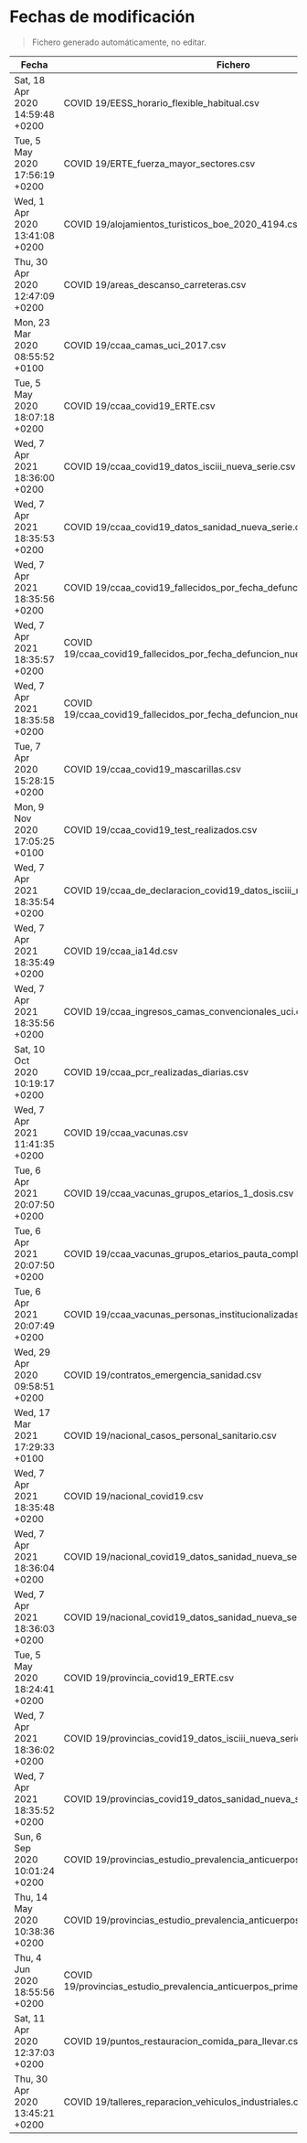 # Fechas de modificación

> Fichero generado automáticamente, no editar.

| Fecha                           | Fichero                  |
|---------------------------------|--------------------------|
| Sat, 18 Apr 2020 14:59:48 +0200  | COVID 19/EESS_horario_flexible_habitual.csv |
| Tue, 5 May 2020 17:56:19 +0200  | COVID 19/ERTE_fuerza_mayor_sectores.csv |
| Wed, 1 Apr 2020 13:41:08 +0200  | COVID 19/alojamientos_turisticos_boe_2020_4194.csv |
| Thu, 30 Apr 2020 12:47:09 +0200  | COVID 19/areas_descanso_carreteras.csv |
| Mon, 23 Mar 2020 08:55:52 +0100  | COVID 19/ccaa_camas_uci_2017.csv |
| Tue, 5 May 2020 18:07:18 +0200  | COVID 19/ccaa_covid19_ERTE.csv |
| Wed, 7 Apr 2021 18:36:00 +0200  | COVID 19/ccaa_covid19_datos_isciii_nueva_serie.csv |
| Wed, 7 Apr 2021 18:35:53 +0200  | COVID 19/ccaa_covid19_datos_sanidad_nueva_serie.csv |
| Wed, 7 Apr 2021 18:35:56 +0200  | COVID 19/ccaa_covid19_fallecidos_por_fecha_defuncion_nueva_serie.csv |
| Wed, 7 Apr 2021 18:35:57 +0200  | COVID 19/ccaa_covid19_fallecidos_por_fecha_defuncion_nueva_serie_long.csv |
| Wed, 7 Apr 2021 18:35:58 +0200  | COVID 19/ccaa_covid19_fallecidos_por_fecha_defuncion_nueva_serie_original.csv |
| Tue, 7 Apr 2020 15:28:15 +0200  | COVID 19/ccaa_covid19_mascarillas.csv |
| Mon, 9 Nov 2020 17:05:25 +0100  | COVID 19/ccaa_covid19_test_realizados.csv |
| Wed, 7 Apr 2021 18:35:54 +0200  | COVID 19/ccaa_de_declaracion_covid19_datos_isciii_nueva_serie.csv |
| Wed, 7 Apr 2021 18:35:49 +0200  | COVID 19/ccaa_ia14d.csv |
| Wed, 7 Apr 2021 18:35:56 +0200  | COVID 19/ccaa_ingresos_camas_convencionales_uci.csv |
| Sat, 10 Oct 2020 10:19:17 +0200  | COVID 19/ccaa_pcr_realizadas_diarias.csv |
| Wed, 7 Apr 2021 11:41:35 +0200  | COVID 19/ccaa_vacunas.csv |
| Tue, 6 Apr 2021 20:07:50 +0200  | COVID 19/ccaa_vacunas_grupos_etarios_1_dosis.csv |
| Tue, 6 Apr 2021 20:07:50 +0200  | COVID 19/ccaa_vacunas_grupos_etarios_pauta_completa.csv |
| Tue, 6 Apr 2021 20:07:49 +0200  | COVID 19/ccaa_vacunas_personas_institucionalizadas.csv |
| Wed, 29 Apr 2020 09:58:51 +0200  | COVID 19/contratos_emergencia_sanidad.csv |
| Wed, 17 Mar 2021 17:29:33 +0100  | COVID 19/nacional_casos_personal_sanitario.csv |
| Wed, 7 Apr 2021 18:35:48 +0200  | COVID 19/nacional_covid19.csv |
| Wed, 7 Apr 2021 18:36:04 +0200  | COVID 19/nacional_covid19_datos_sanidad_nueva_serie.csv |
| Wed, 7 Apr 2021 18:36:03 +0200  | COVID 19/nacional_covid19_datos_sanidad_nueva_serie_grupos_edad.csv |
| Tue, 5 May 2020 18:24:41 +0200  | COVID 19/provincia_covid19_ERTE.csv |
| Wed, 7 Apr 2021 18:36:02 +0200  | COVID 19/provincias_covid19_datos_isciii_nueva_serie.csv |
| Wed, 7 Apr 2021 18:35:52 +0200  | COVID 19/provincias_covid19_datos_sanidad_nueva_serie.csv |
| Sun, 6 Sep 2020 10:01:24 +0200  | COVID 19/provincias_estudio_prevalencia_anticuerpos_final.csv |
| Thu, 14 May 2020 10:38:36 +0200  | COVID 19/provincias_estudio_prevalencia_anticuerpos_primera_ronda.csv |
| Thu, 4 Jun 2020 18:55:56 +0200  | COVID 19/provincias_estudio_prevalencia_anticuerpos_primera_y_segunda_ronda.csv |
| Sat, 11 Apr 2020 12:37:03 +0200  | COVID 19/puntos_restauracion_comida_para_llevar.csv |
| Thu, 30 Apr 2020 13:45:21 +0200  | COVID 19/talleres_reparacion_vehiculos_industriales.csv |
